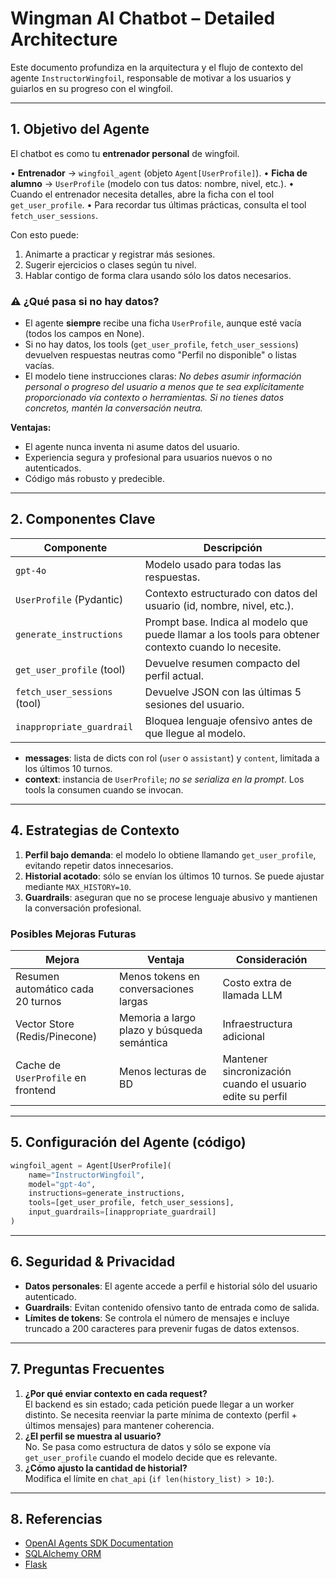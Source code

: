 # Wingman AI Chatbot – Detailed Architecture

Este documento profundiza en la arquitectura y el flujo de contexto del agente `InstructorWingfoil`, responsable de motivar a los usuarios y guiarlos en su progreso con el wingfoil.

---
## 1. Objetivo del Agente

El chatbot es como tu **entrenador personal** de wingfoil.

• **Entrenador** → `wingfoil_agent` (objeto `Agent[UserProfile]`).
• **Ficha de alumno** → `UserProfile` (modelo con tus datos: nombre, nivel, etc.).
• Cuando el entrenador necesita detalles, abre la ficha con el tool `get_user_profile`.
• Para recordar tus últimas prácticas, consulta el tool `fetch_user_sessions`.

Con esto puede:
1. Animarte a practicar y registrar más sesiones.
2. Sugerir ejercicios o clases según tu nivel.
3. Hablar contigo de forma clara usando sólo los datos necesarios.

### ⚠️ ¿Qué pasa si no hay datos?
- El agente **siempre** recibe una ficha `UserProfile`, aunque esté vacía (todos los campos en None).
- Si no hay datos, los tools (`get_user_profile`, `fetch_user_sessions`) devuelven respuestas neutras como "Perfil no disponible" o listas vacías.
- El modelo tiene instrucciones claras: _No debes asumir información personal o progreso del usuario a menos que te sea explícitamente proporcionado vía contexto o herramientas. Si no tienes datos concretos, mantén la conversación neutra._

**Ventajas:**
- El agente nunca inventa ni asume datos del usuario.
- Experiencia segura y profesional para usuarios nuevos o no autenticados.
- Código más robusto y predecible.

---
## 2. Componentes Clave
| Componente | Descripción |
|------------|-------------|
| `gpt-4o` | Modelo usado para todas las respuestas. |
| `UserProfile` (Pydantic) | Contexto estructurado con datos del usuario (id, nombre, nivel, etc.). |
| `generate_instructions` | Prompt base. Indica al modelo que puede llamar a los tools para obtener contexto cuando lo necesite. |
| `get_user_profile` (tool) | Devuelve resumen compacto del perfil actual. |
| `fetch_user_sessions` (tool) | Devuelve JSON con las últimas 5 sesiones del usuario. |
| `inappropriate_guardrail` | Bloquea lenguaje ofensivo antes de que llegue al modelo. |



- **messages**: lista de dicts con rol (`user` o `assistant`) y `content`, limitada a los últimos 10 turnos.
- **context**: instancia de `UserProfile`; _no se serializa en la prompt_. Los tools la consumen cuando se invocan.

---
## 4. Estrategias de Contexto
1. **Perfil bajo demanda**: el modelo lo obtiene llamando `get_user_profile`, evitando repetir datos innecesarios.
2. **Historial acotado**: sólo se envían los últimos 10 turnos. Se puede ajustar mediante `MAX_HISTORY=10`.
3. **Guardrails**: aseguran que no se procese lenguaje abusivo y mantienen la conversación profesional.

### Posibles Mejoras Futuras
| Mejora | Ventaja | Consideración |
|--------|---------|---------------|
| Resumen automático cada 20 turnos | Menos tokens en conversaciones largas | Costo extra de llamada LLM |
| Vector Store (Redis/Pinecone) | Memoria a largo plazo y búsqueda semántica | Infraestructura adicional |
| Cache de `UserProfile` en frontend | Menos lecturas de BD | Mantener sincronización cuando el usuario edite su perfil |

---
## 5. Configuración del Agente (código)
```python
wingfoil_agent = Agent[UserProfile](
    name="InstructorWingfoil",
    model="gpt-4o",
    instructions=generate_instructions,
    tools=[get_user_profile, fetch_user_sessions],
    input_guardrails=[inappropriate_guardrail]
)
```

---
## 6. Seguridad & Privacidad
- **Datos personales**: El agente accede a perfil e historial sólo del usuario autenticado.
- **Guardrails**: Evitan contenido ofensivo tanto de entrada como de salida.
- **Límites de tokens**: Se controla el número de mensajes e incluye truncado a 200 caracteres para prevenir fugas de datos extensos.

---
## 7. Preguntas Frecuentes
1. **¿Por qué enviar contexto en cada request?**  
   El backend es sin estado; cada petición puede llegar a un worker distinto. Se necesita reenviar la parte mínima de contexto (perfil + últimos mensajes) para mantener coherencia.
2. **¿El perfil se muestra al usuario?**  
   No. Se pasa como estructura de datos y sólo se expone vía `get_user_profile` cuando el modelo decide que es relevante.
3. **¿Cómo ajusto la cantidad de historial?**  
   Modifica el límite en `chat_api` (`if len(history_list) > 10:`).

---
## 8. Referencias
- [OpenAI Agents SDK Documentation](https://openai.github.io/openai-agents-python)
- [SQLAlchemy ORM](https://docs.sqlalchemy.org)
- [Flask](https://flask.palletsprojects.com)
